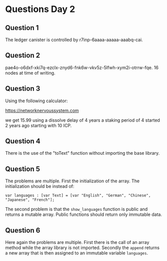 # Questions Day 2


## Question 1
The ledger canister is controlled by r7inp-6aaaa-aaaaa-aaabq-cai.

## Question 2
pae4o-o6dxf-xki7q-ezclx-znyd6-fnk6w-vkv5z-5lfwh-xym2i-otrrw-fqe.
16 nodes at time of writing. 

## Question 3
Using the following calculator:

https://networknervoussystem.com

we get 15.99 using a dissolve delay of 4 years a staking period of 4 started 2 years ago starting with 10 ICP.

## Question 4
There is the use of the "toText" function without importing the base library. 

## Question 5
The problems are multiple. First the initialization of the array. 
The initialization should be instead of:

```
var languages : [var Text] = [var "English", "German", "Chinese", "Japanese", "French"];
```

The second problem is that the `show_languages` function is public and returns a mutable array. Public functions should return only immutable data. 

## Question 6 
Here again the problems are multiple. First there is the call of an array method while the array library is not imported. 
Secondly the `append` returns a new array that is then assigned to an immutable variable `languages`.